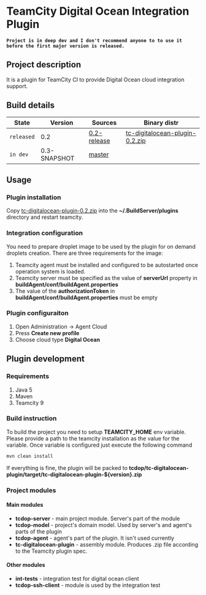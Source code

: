 # TeamCity Digital Ocean Integration Plugin
**`Project is in deep dev and I don't recommend anyone to to use it before the first major version is released.`**

## Project description
It is a plugin for TeamCity CI to provide Digital Ocean cloud integration support. 

## Build details
State  | Version       | Sources | Binary distr |
--- | --- | --- | --- |
`released`| 0.2           | [0.2-release](https://github.com/beolnix/tcdop/releases/tag/0.2-release) | [tc-digitalocean-plugin-0.2.zip](http://nexus.beolnix.com/content/repositories/releases/io/cyberstock/tc-digitalocean-plugin/0.2/tc-digitalocean-plugin-0.2.zip) |
`in dev`  | 0.3-SNAPSHOT  | [master](https://github.com/beolnix/tcdop) | | 

## Usage
### Plugin installation
Copy [tc-digitalocean-plugin-0.2.zip](http://nexus.beolnix.com/content/repositories/releases/io/cyberstock/tc-digitalocean-plugin/0.2/tc-digitalocean-plugin-0.1.zip) into the **~/.BuildServer/plugins** directory and restart teamcity.

### Integration configuration
You need to prepare droplet image to be used by the plugin for on demand droplets creation.
There are three requirements for the image:

1. Teamcity agent must be installed and configured to be autostarted once operation system is loaded.
2. Teamcity server must be specified as the value of **serverUrl** property in **buildAgent/conf/buildAgent.properties**
3. The value of the **authorizationToken** in **buildAgent/conf/buildAgent.properties** must be empty
  
### Plugin configuraiton
1. Open Administration -> Agent Cloud
2. Press **Create new profile**
3. Choose cloud type **Digital Ocean**

## Plugin development
### Requirements
1. Java 5
2. Maven
3. Teamcity 9

### Build instruction
To build the project you need to setup **TEAMCITY_HOME** env variable. Please provide a path to the teamcity installation as the value for the variable.
Once variable is configured just execute the following command
```bash
mvn clean install
```
If everything is fine, the plugin will be packed to **tcdop/tc-digitalocean-plugin/target/tc-digitalocean-plugin-${version}.zip**

### Project modules
#### Main modules
* **tcdop-server** - main project module. Server's part of the module
* **tcdop-model**  - project's domain model. Used by server's and agent's parts of the plugin
* **tcdop-agent**  - agent's part of the plugin. It isn't used currently
* **tc-digitalocean-plugin**  - assembly module. Produces .zip file according to the Teamcity plugin spec.

#### Other modules
* **int-tests**    - integration test for digital ocean client
* **tcdop-ssh-client** - module is used by the integration test
